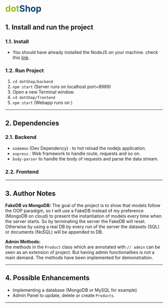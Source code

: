 # <span style="color: #97bf0d;">dot</span><span style="color: #004272;">Shop</span>

## 1. Install and run the project

### 1.1. Install
* You should have already installed the NodeJS on your machine. check this [link](https://nodejs.org/en/).

### 1.2. Run Project
1. ``cd dotShop/backend``
2. ``npm start`` (Server runs on localhost port=8989)
3. Open a new Terminal window.
4. ``cd dotShop/frontend``
5. ``npm start`` (Webapp runs on )

___

## 2. Dependencies

### 2.1. Backend
* ``nodemon`` (Dev Dependency) : to hot reload the nodejs application.
* ``express`` : Web framework to handle route, requests and so on.
* ``body-parser`` to handle the body of requests and parse the data stream.

### 2.2. Frontend

___

## 3. Author Notes

__FakeDB vs MongoDB:__
The goal of the project is to show that models follow the OOP paradigm, so I will use a FakeDB instead of my preference (MongoDB on cloud) to present the instantiation of models every time when the server starts. So by terminating the server the FakeDB will reset. Otherwise by using a real DB by every run of the server the datasets (SQL) or documents (NoSQL) will be appended to DB.

__Admin Methods:__  
the methods in the ``Product`` class which are annotated with ``// admin`` can be seen as an extension of project. But having admin functionalities is not a main demand. The methods have been implemented for demonstration.

___

## 4. Possible Enhancements

* Implementing a database (MongoDB or MySQL for example)
* Admin Panel to update, delete or create ``Products``.

___
